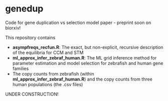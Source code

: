 # genedup
Code for gene duplication vs selection model paper - preprint soon on biorxiv!

This repository contains 

 * **asympfreqs_recfun.R**: The exact, but non-explicit, recursive description of the equilibria for CCM and STM
 * **ml_approx_infer_zebraf_human.R**: The ML grid inference method for parameter estimation and model selection for zebrafish and human gene families
 * The copy counts from zebrafish (within **ml_approx_infer_zebraf_human.R**) and the copy counts from three human populations (the .csv files)  

UNDER CONSTRUCTION!
